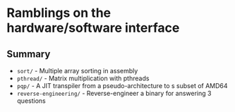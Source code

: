 # Ramblings on the hardware/software interface

## Summary

* `sort/` - Multiple array sorting in assembly
* `pthread/` - Matrix multiplication with pthreads
* `pqp/` - A JIT transpiler from a pseudo-architecture to s subset of AMD64
* `reverse-engineering/` - Reverse-engineer a binary for answering 3 questions
